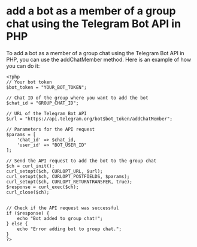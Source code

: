 # add a bot as a member of a group chat using the Telegram Bot API in PHP

To add a bot as a member of a group chat using the Telegram Bot API in PHP, you can use the addChatMember method. Here is an example of how you can do it:

```
<?php
// Your bot token
$bot_token = "YOUR_BOT_TOKEN";

// Chat ID of the group where you want to add the bot
$chat_id = "GROUP_CHAT_ID";

// URL of the Telegram Bot API
$url = "https://api.telegram.org/bot$bot_token/addChatMember";

// Parameters for the API request
$params = [
    'chat_id' => $chat_id,
    'user_id' => "BOT_USER_ID"
];

// Send the API request to add the bot to the group chat
$ch = curl_init();
curl_setopt($ch, CURLOPT_URL, $url);
curl_setopt($ch, CURLOPT_POSTFIELDS, $params);
curl_setopt($ch, CURLOPT_RETURNTRANSFER, true);
$response = curl_exec($ch);
curl_close($ch);
 

// Check if the API request was successful
if ($response) {
    echo "Bot added to group chat!";
} else {
    echo "Error adding bot to group chat.";
}
?>
```
